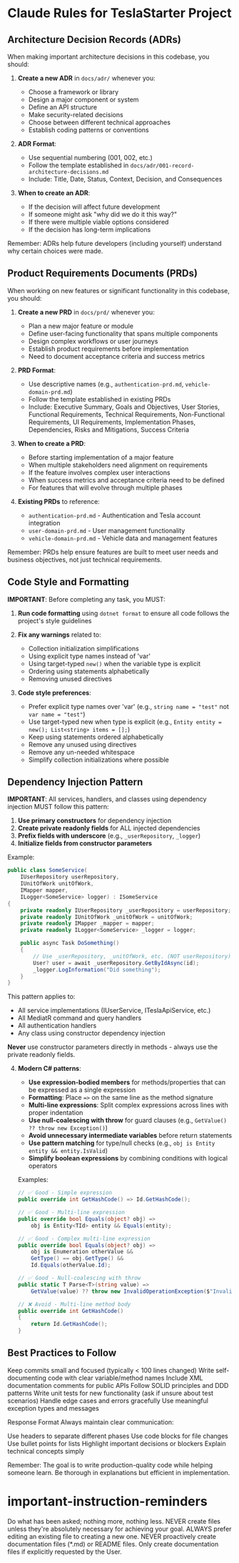 # Claude Rules for TeslaStarter Project

## Architecture Decision Records (ADRs)

When making important architecture decisions in this codebase, you should:

1. **Create a new ADR** in `docs/adr/` whenever you:
   - Choose a framework or library
   - Design a major component or system
   - Define an API structure
   - Make security-related decisions
   - Choose between different technical approaches
   - Establish coding patterns or conventions

2. **ADR Format**:
   - Use sequential numbering (001, 002, etc.)
   - Follow the template established in `docs/adr/001-record-architecture-decisions.md`
   - Include: Title, Date, Status, Context, Decision, and Consequences

3. **When to create an ADR**:
   - If the decision will affect future development
   - If someone might ask "why did we do it this way?"
   - If there were multiple viable options considered
   - If the decision has long-term implications

Remember: ADRs help future developers (including yourself) understand why certain choices were made.

## Product Requirements Documents (PRDs)

When working on new features or significant functionality in this codebase, you should:

1. **Create a new PRD** in `docs/prd/` whenever you:
   - Plan a new major feature or module
   - Define user-facing functionality that spans multiple components
   - Design complex workflows or user journeys
   - Establish product requirements before implementation
   - Need to document acceptance criteria and success metrics

2. **PRD Format**:
   - Use descriptive names (e.g., `authentication-prd.md`, `vehicle-domain-prd.md`)
   - Follow the template established in existing PRDs
   - Include: Executive Summary, Goals and Objectives, User Stories, Functional Requirements, Technical Requirements, Non-Functional Requirements, UI Requirements, Implementation Phases, Dependencies, Risks and Mitigations, Success Criteria

3. **When to create a PRD**:
   - Before starting implementation of a major feature
   - When multiple stakeholders need alignment on requirements
   - If the feature involves complex user interactions
   - When success metrics and acceptance criteria need to be defined
   - For features that will evolve through multiple phases

4. **Existing PRDs** to reference:
   - `authentication-prd.md` - Authentication and Tesla account integration
   - `user-domain-prd.md` - User management functionality
   - `vehicle-domain-prd.md` - Vehicle data and management features

Remember: PRDs help ensure features are built to meet user needs and business objectives, not just technical requirements.

## Code Style and Formatting

**IMPORTANT**: Before completing any task, you MUST:

1. **Run code formatting** using `dotnet format` to ensure all code follows the project's style guidelines
2. **Fix any warnings** related to:
   - Collection initialization simplifications
   - Using explicit type names instead of 'var'
   - Using target-typed `new()` when the variable type is explicit
   - Ordering using statements alphabetically
   - Removing unused directives

3. **Code style preferences**:
   - Prefer explicit type names over 'var' (e.g., `string name = "test"` not `var name = "test"`)
   - Use target-typed new when type is explicit (e.g., `Entity entity = new(); List<string> items = [];`)
   - Keep using statements ordered alphabetically
   - Remove any unused using directives
   - Remove any un-needed whitespace
   - Simplify collection initializations where possible

## Dependency Injection Pattern

**IMPORTANT**: All services, handlers, and classes using dependency injection MUST follow this pattern:

1. **Use primary constructors** for dependency injection
2. **Create private readonly fields** for ALL injected dependencies
3. **Prefix fields with underscore** (e.g., `_userRepository`, `_logger`)
4. **Initialize fields from constructor parameters**

Example:
```csharp
public class SomeService(
    IUserRepository userRepository,
    IUnitOfWork unitOfWork,
    IMapper mapper,
    ILogger<SomeService> logger) : ISomeService
{
    private readonly IUserRepository _userRepository = userRepository;
    private readonly IUnitOfWork _unitOfWork = unitOfWork;
    private readonly IMapper _mapper = mapper;
    private readonly ILogger<SomeService> _logger = logger;

    public async Task DoSomething()
    {
        // Use _userRepository, _unitOfWork, etc. (NOT userRepository)
        User? user = await _userRepository.GetByIdAsync(id);
        _logger.LogInformation("Did something");
    }
}
```

This pattern applies to:
- All service implementations (IUserService, ITeslaApiService, etc.)
- All MediatR command and query handlers
- All authentication handlers
- Any class using constructor dependency injection

**Never** use constructor parameters directly in methods - always use the private readonly fields.

4. **Modern C# patterns**:
   - **Use expression-bodied members** for methods/properties that can be expressed as a single expression
   - **Formatting**: Place `=>` on the same line as the method signature
   - **Multi-line expressions**: Split complex expressions across lines with proper indentation
   - **Use null-coalescing with throw** for guard clauses (e.g., `GetValue() ?? throw new Exception()`)
   - **Avoid unnecessary intermediate variables** before return statements
   - **Use pattern matching** for type/null checks (e.g., `obj is Entity entity && entity.IsValid`)
   - **Simplify boolean expressions** by combining conditions with logical operators
   
   Examples:
   ```csharp
   // ✅ Good - Simple expression
   public override int GetHashCode() => Id.GetHashCode();
   
   // ✅ Good - Multi-line expression
   public override bool Equals(object? obj) =>
       obj is Entity<TId> entity && Equals(entity);
   
   // ✅ Good - Complex multi-line expression
   public override bool Equals(object? obj) =>
       obj is Enumeration otherValue &&
       GetType() == obj.GetType() &&
       Id.Equals(otherValue.Id);
   
   // ✅ Good - Null-coalescing with throw
   public static T Parse<T>(string value) => 
       GetValue(value) ?? throw new InvalidOperationException($"Invalid: {value}");
   
   // ❌ Avoid - Multi-line method body
   public override int GetHashCode()
   {
       return Id.GetHashCode();
   }
   ```

## Best Practices to Follow

Keep commits small and focused (typically < 100 lines changed)
Write self-documenting code with clear variable/method names
Include XML documentation comments for public APIs
Follow SOLID principles and DDD patterns
Write unit tests for new functionality (ask if unsure about test scenarios)
Handle edge cases and errors gracefully
Use meaningful exception types and messages

Response Format
Always maintain clear communication:

Use headers to separate different phases
Use code blocks for file changes
Use bullet points for lists
Highlight important decisions or blockers
Explain technical concepts simply

Remember: The goal is to write production-quality code while helping someone learn. Be thorough in explanations but efficient in implementation.

# important-instruction-reminders
Do what has been asked; nothing more, nothing less.
NEVER create files unless they're absolutely necessary for achieving your goal.
ALWAYS prefer editing an existing file to creating a new one.
NEVER proactively create documentation files (*.md) or README files. Only create documentation files if explicitly requested by the User.